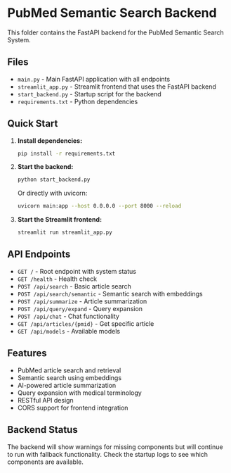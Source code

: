 # PubMed Semantic Search Backend

This folder contains the FastAPI backend for the PubMed Semantic Search System.

## Files

- `main.py` - Main FastAPI application with all endpoints
- `streamlit_app.py` - Streamlit frontend that uses the FastAPI backend
- `start_backend.py` - Startup script for the backend
- `requirements.txt` - Python dependencies

## Quick Start

1. **Install dependencies:**
   ```bash
   pip install -r requirements.txt
   ```

2. **Start the backend:**
   ```bash
   python start_backend.py
   ```
   
   Or directly with uvicorn:
   ```bash
   uvicorn main:app --host 0.0.0.0 --port 8000 --reload
   ```

3. **Start the Streamlit frontend:**
   ```bash
   streamlit run streamlit_app.py
   ```

## API Endpoints

- `GET /` - Root endpoint with system status
- `GET /health` - Health check
- `POST /api/search` - Basic article search
- `POST /api/search/semantic` - Semantic search with embeddings
- `POST /api/summarize` - Article summarization
- `POST /api/query/expand` - Query expansion
- `POST /api/chat` - Chat functionality
- `GET /api/articles/{pmid}` - Get specific article
- `GET /api/models` - Available models

## Features

- PubMed article search and retrieval
- Semantic search using embeddings
- AI-powered article summarization
- Query expansion with medical terminology
- RESTful API design
- CORS support for frontend integration

## Backend Status

The backend will show warnings for missing components but will continue to run with fallback functionality. Check the startup logs to see which components are available.


